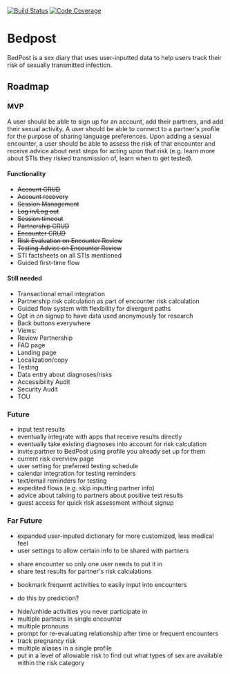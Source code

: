 [![Build Status](https://travis-ci.org/eriese/bedpost.svg?branch=rails-5)](https://travis-ci.org/eriese/bedpost)
[![Code Coverage](https://codecov.io/gh/eriese/bedpost/branch/rails-5/graph/badge.svg)](https://codecov.io/gh/eriese/bedpost)

# Bedpost
BedPost is a sex diary that uses user-inputted data to help users track their risk of sexually transmitted infection.

## Roadmap

### MVP
A user should be able to sign up for an account, add their partners, and add their sexual activity. A user should be able to connect to a partner's profile for the purpose of sharing language preferences. Upon adding a sexual encounter, a user should be able to assess the risk of that encounter and receive advice about next steps for acting upon that risk (e.g. learn more about STIs they risked transmission of, learn when to get tested).

#### Functionality

- ~~Account CRUD~~
- ~~Account recovery~~
- ~~Session Management~~
 - ~~Log in/Log out~~
 - ~~Session timeout~~
- ~~Partnership CRUD~~
- ~~Encounter CRUD~~
 - ~~Risk Evaluation on Encounter Review~~
 - ~~Testing Advice on Encounter Review~~
- STI factsheets on all STIs mentioned
- Guided first-time flow

#### Still needed
- Transactional email integration
- Partnership risk calculation as part of encounter risk calculation
- Guided flow system with flexibility for divergent paths
- Opt in on signup to have data used anonymously for research
- Back buttons everywhere
- Views:
 - Review Partnership
- FAQ page
- Landing page
- Localization/copy
- Testing
- Data entry about diagnoses/risks
- Accessibility Audit
- Security Audit
- TOU

### Future
- input test results
 - eventually integrate with apps that receive results directly
 - eventually take existing diagnoses into account for risk calculation
- invite partner to BedPost using profile you already set up for them
- current risk overview page
- user setting for preferred testing schedule
- calendar integration for testing reminders
- text/email reminders for testing
- expedited flows (e.g. skip inputting partner info)
- advice about talking to partners about positive test results
- guest access for quick risk assessment without signup

### Far Future
- expanded user-inputed dictionary for more customized, less medical feel
- user settings to allow certain info to be shared with partners
 * share encounter so only one user needs to put it in
 * share test results for partner's risk calculations
- bookmark frequent activities to easily input into encounters
 * do this by prediction?
- hide/unhide activities you never participate in
- multiple partners in single encounter
- multiple pronouns
- prompt for re-evaluating relationship after time or frequent encounters
- track pregnancy risk
- multiple aliases in a single profile
- put in a level of allowable risk to find out what types of sex are available within the risk category



